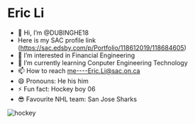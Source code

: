# Eric Li
- 👋 Hi, I’m @DUBINGHE18
- Here is my SAC profile link (https://sac.edsby.com/p/Portfolio/118612019/118684605)
- 👀 I’m interested in Financial Engineering
- 🌱 I’m currently learning Conputer Engineering Technology
- 📫 How to reach me----Eric.Li@sac.on.ca
- 😄 Pronouns: He his him
- ⚡ Fun fact: Hockey boy 06
- 😎 Favourite NHL team: San Jose Sharks

![hockey](https://mir-s3-cdn-cf.behance.net/project_modules/max_1200/bc652f117391899.6075de61d9f46.jpg)
